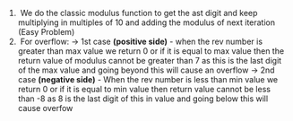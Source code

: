 1.  We do the classic modulus function to get the ast digit and keep multiplying in multiples of 10 and adding the modulus of next iteration (Easy Problem)
2.  For overflow:
-> 1st case **(positive side)** - when the rev number is greater than max value we return 0 or if it is equal to max value then the return value of modulus cannot be greater than 7 as this is the last digit of the max value and going beyond this will cause an overflow
-> 2nd case **(negative side)** - When the rev number is less than min value we return 0 or if it is equal to min value then return value cannot be less than -8 as  8 is the last digit of this in value and going below this will cause overfow